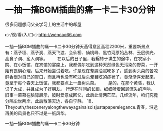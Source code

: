 # 一抽一搐BGM插曲的痛一卡二卡30分钟
很多问题想问父亲学习上的生活中的却屋

👉/观/看/入/口👉http://wencao66.com

一抽一搐BGM插曲的痛一卡二卡30分钟天燕得意区高程2200米，重要新景点有：燕子垭、燕子洞、燕天飞渡、会仙桥、仙桃峰、黑竹河原始丛林、云层佛光、高鼻子洞、蛮人洞等。
　　在以后的日子里，我辗转于谋生的途中，在农家小院、在小饭馆、在宾馆的宴席上，我都偶尔吃到这种天然绿色无污染的野菜，一开始有畏惧心理，后来开始尝试着吃，许是现在荤腥油腻吃多了，感到树头菜的苦凉鲜香很对自己的胃口，而且再也没有吃过后头晕目眩的症状了，竟渐渐喜爱起来，竟至于每个春天上饭馆，我都要点上一盘树头菜。
　　是的，在那个黄昏，我认识了大成，并且成为了好朋友。
行走在时间的长廊，细细听着回顾流失的声响，旧事一幕幕在脑际展示，彼时爱意成回忆，此后此情两茫茫。几经流年，咱们究竟分隔尘世两岸，此后散落天边，各自宁静。
	18、Theyouth,thesceneryalongthewayagainalsoisjustapaperelegance.青春，沿途再美的风景也只不过是一纸风华。

一抽一搐BGM插曲的痛一卡二卡30分钟
